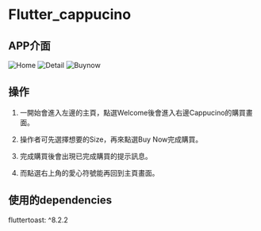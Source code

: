 # Flutter_cappucino

## APP介面
![Home](https://github.com/kaiwen9527/Flutter_cappucino/assets/84724495/c18378d7-251c-46dd-a2bb-bf26a779cdcc)
![Detail](https://github.com/kaiwen9527/Flutter_cappucino/assets/84724495/457de8d3-2786-475c-a83c-08d49e3e5e43)
![Buynow](https://github.com/kaiwen9527/Flutter_cappucino/assets/84724495/eaf34492-e3cb-4ff0-bfaf-5e18356d1129)



## 操作
1. 一開始會進入左邊的主頁，點選Welcome後會進入右邊Cappucino的購買畫面。

2. 操作者可先選擇想要的Size，再來點選Buy Now完成購買。

3. 完成購買後會出現已完成購買的提示訊息。

4. 而點選右上角的愛心符號能再回到主頁畫面。



## 使用的dependencies
fluttertoast: ^8.2.2
